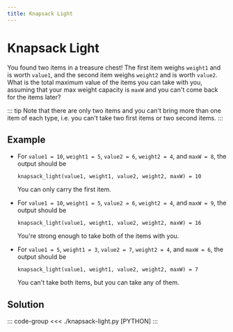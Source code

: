 ```yaml
---
title: Knapsack Light
---
```


# Knapsack Light

You found two items in a treasure chest! The first item weighs `weight1` and is worth `value1`, and the second item weighs `weight2` and is worth `value2`. What is the total maximum value of the items you can take with you, assuming that your max weight capacity is `maxW` and you can't come back for the items later?

::: tip Note
that there are only two items and you can't bring more than one item of each type, i.e. you can't take two first items or two second items.
:::

## Example

- For `value1 = 10`, `weight1 = 5`, `value2 = 6`, `weight2 = 4`, and `maxW = 8`, the output should be

  ```:no-line-numbers
  knapsack_light(value1, weight1, value2, weight2, maxW) = 10
  ```

  You can only carry the first item.

- For `value1 = 10`, `weight1 = 5`, `value2 = 6`, `weight2 = 4`, and `maxW = 9`, the output should be

  ```:no-line-numbers
  knapsack_light(value1, weight1, value2, weight2, maxW) = 16
  ```

  You're strong enough to take both of the items with you.

- For `value1 = 5`, `weight1 = 3`, `value2 = 7`, `weight2 = 4`, and `maxW = 6`, the output should be

  ```:no-line-numbers
  knapsack_light(value1, weight1, value2, weight2, maxW) = 7
  ```

  You can't take both items, but you can take any of them.

## Solution

::: code-group
<<< ./knapsack-light.py [PYTHON]
:::
